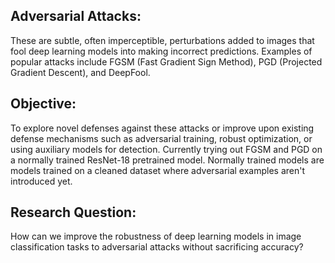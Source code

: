 ## Adversarial Attacks: 
These are subtle, often imperceptible, perturbations added to images that fool deep learning models into making incorrect predictions. Examples of popular attacks include FGSM (Fast Gradient Sign Method), PGD (Projected Gradient Descent), and DeepFool.
## Objective: 
To explore novel defenses against these attacks or improve upon existing defense mechanisms such as adversarial training, robust optimization, or using auxiliary models for detection.
Currently trying out FGSM and PGD on a normally trained ResNet-18 pretrained model. Normally trained models are models trained on a cleaned dataset where adversarial examples aren't introduced yet.

## Research Question: 
How can we improve the robustness of deep learning models in image classification tasks to adversarial attacks without sacrificing accuracy?
